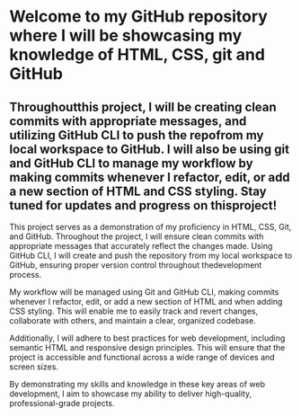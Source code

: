 # Welcome to my GitHub repository where I will be showcasing my knowledge of HTML, CSS, git and GitHub

## Throughoutthis project, I will be creating clean commits with appropriate messages, and utilizing GitHub CLI to push the repofrom my local workspace to GitHub. I will also be using git and GitHub CLI to manage my workflow by making commits whenever I refactor, edit, or add a new section of HTML and CSS styling. Stay tuned for updates and progress on thisproject!

This project serves as a demonstration of my proficiency in HTML, CSS, Git, and GitHub. Throughout the project, I will ensure clean commits with appropriate messages that accurately reflect the changes made. Using GitHub CLI, I will create and push the repository from my local workspace to GitHub, ensuring proper version control throughout thedevelopment process.

My workflow will be managed using Git and GitHub CLI, making commits whenever I refactor, edit, or add a new section of HTML and when adding CSS styling. This will enable me to easily track and revert changes, collaborate with others, and maintain a clear, organized codebase.

Additionally, I will adhere to best practices for web development, including semantic HTML and responsive design principles. This will ensure that the project is accessible and functional across a wide range of devices and screen sizes.

By demonstrating my skills and knowledge in these key areas of web development, I aim to showcase my ability to deliver high-quality, professional-grade projects.
